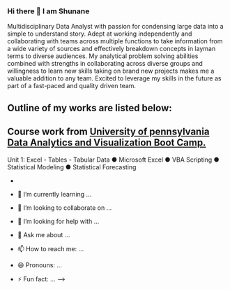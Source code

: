### Hi there 👋 I am Shunane

Multidisciplinary Data Analyst with passion for condensing large data into a simple to understand story. Adept at working independently and collaborating with teams across multiple functions to take information from a wide variety of sources and effectively breakdown concepts in layman terms to diverse audiences. My analytical problem solving abilities combined with strengths in collaborating across diverse groups and willingness to learn new skills taking on brand new projects makes me a valuable addition to any team. Excited to leverage my skills in the future as part of a fast-paced and quality driven team.


## Outline of my works are listed below:







## Course work from [University of pennsylvania Data Analytics and Visualization Boot Camp.]([https://bootcamp.sas.upenn.edu/data/)

Unit 1: Excel - Tables - Tabular Data
● Microsoft Excel ● VBA Scripting ● Statistical Modeling ● Statistical Forecasting

* 




- 🌱 I’m currently learning ...

- 👯 I’m looking to collaborate on ...

- 🤔 I’m looking for help with ...

- 💬 Ask me about ...

- 📫 How to reach me: ...

- 😄 Pronouns: ...

- ⚡ Fun fact: ...
-->

